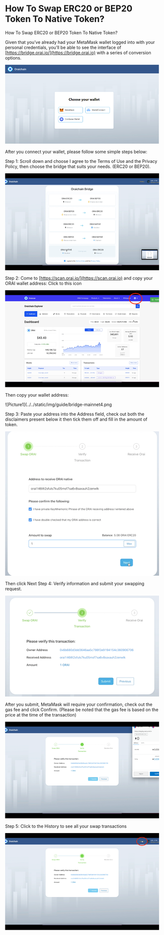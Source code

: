 # How To Swap ERC20 or BEP20 Token To Native Token?

How To Swap ERC20 or BEP20 Token To Native Token?

Given that you’ve already had your MetaMask wallet logged into with your personal credentials, you’ll be able to see the interface of [https://bridge.orai.io/](https://bridge.orai.io) with a series of conversion options.

![](<../.gitbook/assets/image (9).png>)

After you connect your wallet, please follow some simple steps below:

Step 1: Scroll down and choose I agree to the Terms of Use and the Privacy Policy, then choose the bridge that suits your needs. (ERC20 or BEP20).

![](<../.gitbook/assets/image (10).png>)

Step 2: Come to [https://scan.orai.io/](https://scan.orai.io) and copy your ORAI wallet address: Click to this icon

![](<../.gitbook/assets/image (12).png>)

Then copy your wallet address:

!\[Picture1]\(../../static/img/guide/bridge-mainnet4.png

Step 3: Paste your address into the Address field, check out both the disclaimers present below it then tick them off and fill in the amount of token.

![](<../.gitbook/assets/image (13) (1) (1) (1) (1) (2) (1) (2) (1) (1) (1) (1) (1) (1) (6).png>)

Then click Next Step 4: Verify information and submit your swapping request.

![](<../.gitbook/assets/image (18).png>)

After you submit, MetaMask will require your confirmation, check out the gas fee and click Confirm. (Please be noted that the gas fee is based on the price at the time of the transaction)

![](<../.gitbook/assets/image (19).png>)

Step 5: Click to the History to see all your swap transactions

![](<../.gitbook/assets/image (20) (1) (1) (1) (1) (2) (1) (2) (1) (1) (1) (1) (1) (1).png>)
